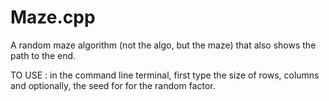 # Maze.cpp
A random maze algorithm (not the algo, but the maze) that also shows the path to the end.

TO USE : in the command line terminal, first type the size of rows, columns and optionally, the seed for for the random factor.

